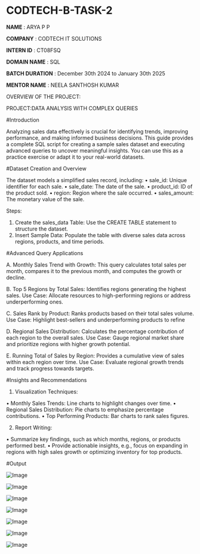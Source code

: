 # CODTECH-B-TASK-2

**NAME** : ARYA P P

**COMPANY** : CODTECH IT SOLUTIONS

**INTERN ID** : CT08FSQ

**DOMAIN NAME** : SQL

**BATCH DURATION** : December 30th 2024 to January 30th 2025

**MENTOR NAME** : NEELA SANTHOSH KUMAR

OVERVIEW OF THE PROJECT:

PROJECT:DATA ANALYSIS WITH COMPLEX QUERIES

#Introduction

Analyzing sales data effectively is crucial for identifying trends, improving performance, and making informed business decisions. This guide provides a complete SQL script for creating a sample sales dataset and executing advanced queries to uncover meaningful insights. You can use this as a practice exercise or adapt it to your real-world datasets.

#Dataset Creation and Overview

The dataset models a simplified sales record, including:
•	sale_id: Unique identifier for each sale.
•	sale_date: The date of the sale.
•	product_id: ID of the product sold.
•	region: Region where the sale occurred.
•	sales_amount: The monetary value of the sale.

Steps:
1. Create the sales_data Table: Use the CREATE TABLE statement to structure the dataset.
2. Insert Sample Data: Populate the table with diverse sales data across regions, products, and time periods.

#Advanced Query Applications

A. Monthly Sales Trend with Growth:
This query calculates total sales per month, compares it to the previous month, and computes the growth or decline.

B. Top 5 Regions by Total Sales:
Identifies regions generating the highest sales.
Use Case: Allocate resources to high-performing regions or address underperforming ones.

C. Sales Rank by Product:
Ranks products based on their total sales volume.
Use Case: Highlight best-sellers and underperforming products to refine 

D. Regional Sales Distribution:
Calculates the percentage contribution of each region to the overall sales.
Use Case: Gauge regional market share and prioritize regions with higher growth potential.

E. Running Total of Sales by Region:
Provides a cumulative view of sales within each region over time.
Use Case: Evaluate regional growth trends and track progress towards targets.

#Insights and Recommendations

1. Visualization Techniques:

•	Monthly Sales Trends: Line charts to highlight changes over time.
•	Regional Sales Distribution: Pie charts to emphasize percentage contributions.
•	Top Performing Products: Bar charts to rank sales figures.

2. Report Writing:

•	Summarize key findings, such as which months, regions, or products performed best.
•	Provide actionable insights, e.g., focus on expanding in regions with high sales growth or optimizing inventory for top products.

#Output

![Image](https://github.com/user-attachments/assets/9a76815f-3bd2-4e2e-8570-e5a0ed959560)

![Image](https://github.com/user-attachments/assets/d818b8f1-2d23-4a92-8ec2-7edecfc1ba9a)

![Image](https://github.com/user-attachments/assets/f06030b2-75d8-4e7c-831d-69df3c0c53f9)

![Image](https://github.com/user-attachments/assets/c0f60765-f893-4857-8ac5-89d00d36b8e3)

![Image](https://github.com/user-attachments/assets/566efe30-31f7-46d2-bded-e2ec0d852675)

![Image](https://github.com/user-attachments/assets/8aca3914-aba4-46af-bc65-89c51766d452)

![Image](https://github.com/user-attachments/assets/9b52202c-ff56-48a5-a681-a49ac591e321)

